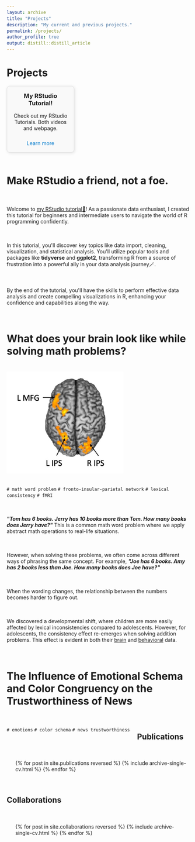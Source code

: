 ```yaml
---
layout: archive
title: "Projects"
description: "My current and previous projects."
permalink: /projects/
author_profile: true
output: distill::distill_article
---
```


<style>
.project-container {
  display: flex;
  flex-wrap: wrap;
  gap: 20px;
}

.project-card {
  border: 1px solid #ddd;
  border-radius: 8px;
  padding: 16px;
  width: 30%;
  box-shadow: 2px 2px 8px rgba(0,0,0,0.1);
  text-align: center;
  background-color: #f9f9f9;
}

.project-card h3 {
  margin-top: 0;
}

.project-card a {
  display: inline-block;
  margin-top: 10px;
  text-decoration: none;
  color: #007acc;
}
</style>

# Projects

<div class="project-container">

  
<div class="project-card">
  <h3>My RStudio Tutorial!</h3>
  <p>Check out my RStudio Tutorials. Both videos and webpage.</p>
  <a href="/_projects/p1_r_tutorial.md">Learn more</a>
</div>


# Make RStudio a friend, not a foe.

Welcome to [my RStudio tutorial🎉](https://cocoyamo.github.io/R_tutorials/)! As a passionate data enthusiast, I created this tutorial for beginners and intermediate users to navigate the world of R programming confidently.

In this tutorial, you'll discover key topics like data import, cleaning, visualization, and statistical analysis. You'll utilize popular tools and packages like **tidyverse** and **ggplot2**, transforming R from a source of frustration into a powerful ally in your data analysis journey🪄.

By the end of the tutorial, you'll have the skills to perform effective data analysis and create compelling visualizations in R, enhancing your confidence and capabilities along the way.

# What does your brain look like while solving math problems?

<img align="left" width="320" src='/images/wholebrain_interaction.jpg'>

`# math word problem` `# fronto-insular-parietal network` `# lexical consistency` `# fMRI` 


***"Tom has 6 books. Jerry has 10 books more than Tom. How many books does Jerry have?"*** This is a common math word problem where we apply abstract math operations to real-life situations.

However, when solving these problems, we often come across different ways of phrasing the same concept. For example, ***"Joe has 6 books. Amy has 2 books **less** than Joe. How many books does Joe have?"***

When the wording changes, the relationship between the numbers becomes harder to figure out.

We discovered a developmental shift, where children are more easily affected by lexical inconsistencies compared to adolescents. However, for adolescents, the consistency effect re-emerges when solving addition problems. This effect is evident in both their [brain](https://cocoyamo.github.io/publications/2024-04-15-age-related_differences_in_brain_responses_in_mathematical_problem-solving_among_children_and_adolescents)  and [behavioral](https://cocoyamo.github.io/publications/2022-10-15-development-of-operation-specific-lexical-consistency-effect-in-arithmetic-word-problem-solving) data.


# The Influence of Emotional Schema and Color Congruency on the Trustworthiness of News

`# emotions` `# color schema` `# news trustworthiness`



Publications
-----
  <ul>{% for post in site.publications reversed %}
    {% include archive-single-cv.html %}
  {% endfor %}</ul>

Collaborations
-----
  <ul>{% for post in site.collaborations reversed %}
    {% include archive-single-cv.html %}
  {% endfor %}</ul>
